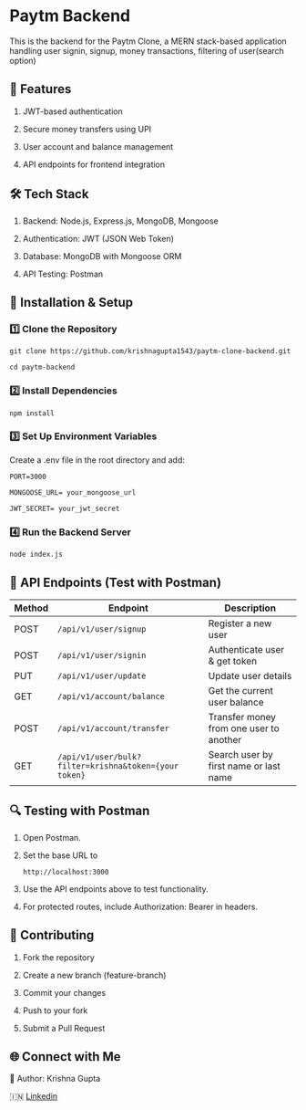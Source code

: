 # Paytm Backend

This is the backend for the Paytm Clone, a MERN stack-based application handling user signin, signup, money transactions, filtering of user(search option)

## 🚀 Features

1) JWT-based authentication

2) Secure money transfers using UPI

3) User account and balance management

4) API endpoints for frontend integration

## 🛠 Tech Stack

1) Backend: Node.js, Express.js, MongoDB, Mongoose

2) Authentication: JWT (JSON Web Token)

3) Database: MongoDB with Mongoose ORM

4) API Testing: Postman

## 🔧 Installation & Setup

### 1️⃣ Clone the Repository

    git clone https://github.com/krishnagupta1543/paytm-clone-backend.git

    cd paytm-backend

### 2️⃣ Install Dependencies

    npm install

### 3️⃣ Set Up Environment Variables

Create a .env file in the root directory and add:

    PORT=3000
    
    MONGOOSE_URL= your_mongoose_url

    JWT_SECRET= your_jwt_secret

### 4️⃣ Run the Backend Server

    node index.js

## 📡 API Endpoints (Test with Postman)

| Method | Endpoint           | Description                    | 
|--------|-------------------|---------------------------------|
| POST   | `/api/v1/user/signup` | Register a new user            |
| POST   | `/api/v1/user/signin`  | Authenticate user & get token  |
| PUT    | `/api/v1/user/update` | Update user details      |
| GET    | `/api/v1/account/balance`     | Get the current user balance |
| POST    | `/api/v1/account/transfer` | Transfer money from one user to another     |
| GET    | `/api/v1/user/bulk?filter=krishna&token={your token}` | Search user by first name or last name     |3

## 🔍 Testing with Postman

1) Open Postman.

2) Set the base URL to

       http://localhost:3000

4) Use the API endpoints above to test functionality.

5) For protected routes, include Authorization: Bearer <token> in headers.

## 🤝 Contributing

1) Fork the repository

2) Create a new branch (feature-branch)

3) Commit your changes

4) Push to your fork

5) Submit a Pull Request

## 🌐 Connect with Me

👤 Author: Krishna Gupta

 🇮🇳 <a href = "https://www.linkedin.com/in/krishna-gupta-b4327920a/" target = "">Linkedin<a/>
